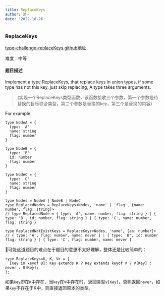 ```yaml
---
title: ReplaceKeys
author: 萧~
date: '2022-10-26'
---
```


### ReplaceKeys
[type-challenge-replaceKeys github地址](https://github.com/type-challenges/type-challenges/blob/main/questions/01130-medium-replacekeys/README.md)

难度：中等

#### 题目描述

Implement a type ReplaceKeys, that replace keys in union types, if some type has not this key, just skip replacing, A type takes three arguments.

>(实现一个ReplaceKeys类型函数，该函数接收三个参数，第一个参数是待替换的目标联合类型，第二个参数是替换的key，第三个是替换的内容)

For example:
```
type NodeA = {
  type: 'A'
  name: string
  flag: number
}

type NodeB = {
  type: 'B'
  id: number
  flag: number
}

type NodeC = {
  type: 'C'
  name: string
  flag: number
}

type Nodes = NodeA | NodeB | NodeC
type ReplacedNodes = ReplaceKeys<Nodes, 'name' | 'flag', {name: number, flag: string}>
// type ReplacedNode = { type: 'A', name: number, flag: string } | { type: 'B', id: number, flag: string } | { type: 'C', name: number, flag: string }

type ReplacedNotExistKeys = ReplaceKeys<Nodes, 'name', {aa: number}>
// { type: 'A', flag: number, name: never } | { type: 'B', id: number flag: string } | { type: 'C', flag: number, name: never }
```

🤔可能这道题目的难点在于题目的意思不太好理解，整体还是比较简单的：
```
type ReplaceKeys<U, K, V> = {
  [Key in keyof U]: Key extends K ? Key extends keyof V ? V[Key] : never : U[Key];
};
```

如果```key```即在```K```中存在，当```key```在```V```中存在时，返回类型```V[Key]```，否则返回```never```，如果```key```不存在于K中，则直接返回原本的类型。